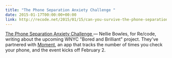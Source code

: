```yaml
---
title: "The Phone Separation Anxiety Challenge "
date: 2015-01-17T00:00:00+00:00
link: http://recode.net/2015/01/15/can-you-survive-the-phone-separation-anxiety-challenge/
---
```

[The Phone Separation Anxiety Challenge ](http://recode.net/2015/01/15/can-you-survive-the-phone-separation-anxiety-challenge/) &mdash; 
 Nellie Bowles, for Re/code, writing about the upcoming WNYC "Bored and Brilliant" project. They've partnered with [Moment](https://inthemoment.io/), an app that tracks the number of times you check your phone, and the event kicks off February 2.
